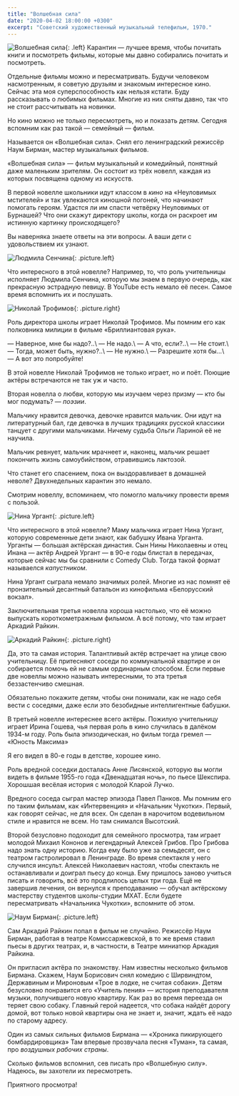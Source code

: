 ```yaml
---
title: "Волшебная сила"
date: "2020-04-02 18:00:00 +0300"
excerpt: "Советский художественный музыкальный телефильм, 1970."
---
```


![Волшебная сила](https://upload.wikimedia.org/wikipedia/ru/0/0e/Постер_к_фильму_Волшебная_сила_%281970%29.jpg){: .left}
Карантин&nbsp;&mdash; лучшее время, чтобы почитать книги и посмотреть фильмы, которые мы давно собирались почитать и посмотреть.

Отдельные фильмы можно и пересматривать. Будучи человеком насмотренным, я советую друзьям и знакомым интересное кино. Сейчас эта моя суперспособность как нельзя кстати. Буду рассказывать о любимых фильмах. Многие из них сняты давно, так что не стоит рассчитывать на новинки.

Но кино можно не только пересмотреть, но и показать детям. Сегодня вспомним как раз такой&nbsp;&mdash; семейный&nbsp;&mdash; фильм.

Называется он &laquo;Волшебная сила&raquo;. Снял его ленинградский режиссёр Наум Бирман, мастер музыкальных фильмов.

&laquo;Волшебная сила&raquo;&nbsp;&mdash; фильм музыкальный и комедийный, понятный даже маленьким зрителям. Он состоит из трёх новелл, каждая из которых посвящена одному из искусств.

В первой новелле школьники идут классом в *кино* на &laquo;Неуловимых мстителей&raquo; и так увлекаются киношной погоней, что начинают помогать героям. Удастся ли им спасти четвёрку Неуловимых от Бурнашей? Что они скажут директору школы, когда он раскроет им истинную картинку происходящего?

Вы наверняка знаете ответы на эти вопросы. А ваши дети с удовольствием их узнают.

![Людмила Сенчина](https://github.com/mark-shevchenko-name/mark-shevchenko-name.github.io/assets/10639110/a1e066e7-18fe-4f59-aa2e-1fbba268db69){: .picture.left}

Что интересного в этой новелле? Например, то, что роль учительницы исполняет Людмила Сенчина, которую мы знаем в первую очередь, как прекрасную эстрадную певицу. В YouTube есть немало её песен. Самое время вспомнить их и послушать.

![Николай Трофимов](https://github.com/mark-shevchenko-name/mark-shevchenko-name.github.io/assets/10639110/528a4ebc-0671-458c-9ede-d2ef1c4a672a){: .picture.right}

Роль директора школы играет Николай Трофимов. Мы помним его как полковника милиции в фильме &laquo;Бриллиантовая рука&raquo;.

&mdash;&nbsp;Наверное, мне бы надо?..\\
&mdash;&nbsp;Не надо.\\
&mdash;&nbsp;А что, если?..\\
&mdash;&nbsp;Не стоит.\\
&mdash;&nbsp;Тогда, может быть, нужно?..\\
&mdash;&nbsp;Не нужно.\\
&mdash;&nbsp;Разрешите хотя бы...\\
&mdash;&nbsp;А вот это попробуйте!

В этой новелле Николай Трофимов не только играет, но и поёт. Поющие актёры встречаются не так уж и часто.

Вторая новелла о любви, которую мы изучаем через призму&nbsp;&mdash; кто бы мог подумать?&nbsp;&mdash; *поэзии*.

Мальчику нравится девочка, девочке нравится мальчик. Они идут на литературный бал, где девочка в лучших традициях русской классики танцует с другими мальчиками. Ничему судьба Ольги Лариной её не научила.

Мальчик ревнует, мальчик мрачнеет и, наконец, мальчик решает покончить жизнь самоубийством, отравившись лактозой.

Что станет его спасением, пока он выздоравливает в домашней неволе? Двухнедельных карантин это немало.

Смотрим новеллу, вспоминаем, что помогло мальчику провести время с пользой.

![Нина Ургант](https://github.com/mark-shevchenko-name/mark-shevchenko-name.github.io/assets/10639110/f65faa95-6d5c-4c34-aac2-8bc1726091ee){: .picture.left}

Что интересного в этой новелле? Маму мальчика играет Нина Ургант, которую современные дети знают, как бабушку Ивана Урганта. Урганты&nbsp;&mdash; большая актёрская династия. Сын Нины Николаевны и отец Инана&nbsp;&mdash; актёр Андрей Ургант&nbsp;&mdash; в 90-е годы блистал в передачах, которые сейчас мы бы сравнили с Comedy Club. Тогда такой формат называелся *капустником*.

Нина Ургант сыграла немало значимых ролей. Многие из нас помнят её пронзительный десантный батальон из кинофильма &laquo;Белорусский вокзал&raquo;.

Заключительная третья новелла хороша настолько, что её можно выпускать короткометражным фильмом. А всё потому, что там играет Аркадий Райкин.

![Аркадий Райкин]([/img/magic-power/raikin.jpg](https://github.com/mark-shevchenko-name/mark-shevchenko-name.github.io/assets/10639110/de18c8fd-afeb-421d-9536-51c6e6d63066)){: .picture.right}

Да, это та самая история. Талантливый актёр встречает на улице свою учительницу. Её притесняют соседи по коммунальной квартире и он собирается помочь ей не самым ординарным способом. Если первые две новеллы можно называть интересными, то эта третья беззастенчиво смешная.

Обязательно покажите детям, чтобы они понимали, как не надо себя вести с соседями, даже если это безобидные интеллигентные бабушки.

В третьей новелле интереснее всего актёры. Пожилую учительницу играет Ирина Гошева, чья первая роль в кино случилась в далёком 1934-м году. Роль была эпизодическая, но фильм тогда гремел&nbsp;&mdash; &laquo;Юность Максима&raquo;

Я его видел в 80-е годы в детстве, хорошее кино.

Роль вредной соседки досталась Анне Лисянской, которую вы могли видеть в фильме 1955-го года &laquo;Двенадцатая ночь&raquo;, по пьесе Шекспира. Хорошшая весёлая история с молодой Кларой Лучко.

Вредного соседа сыграл мастер эпизода Павел Панков. Мы помним его по таким фильмам, как &laquo;Интервенция&raquo; и &laquo;Начальник Чукотки&raquo;. Первый, как говорят сейчас, не для всех. Он сделан в нарочитом водевильном стиле и нравится не всем. Но там снимался Высотский.

Второй безусловно подоходит для семейного просмотра, там играет молодой Михаил Кононов и легендарный Алексей Грибов. Про Грибова надо знать одну историю. Когда ему было уже за семьдесят, он с театром гастролировал в Ленинграде. Во время спектакля у него случился инсульт. Алексей Николаевич настоял, чтобы спектакль не останавливали и доиграл пьесу до конца. Ему пришлось заново учиться писать и говорить, всё это продлилось целых три года. Ещё не завершив лечения, он вернулся к преподаванию&nbsp;&mdash; обучал актёрскому мастерству студентов школы-студии МХАТ. Если будете пересматривать &laquo;Начальника Чукотки&raquo;, вспомните об этом.

![Наум Бирман](https://github.com/mark-shevchenko-name/mark-shevchenko-name.github.io/assets/10639110/c7678284-5f4a-4df4-a826-4f6a2bbad5c1){: .picture.left}

Сам Аркадий Райкин попал в фильм не случайно. Режиссёр Наум Бирман, работая в театре Комиссаржевской, в то же время ставил пьесы в других театрах, и, в частности, в Театре миниатюр Аркадия Райкина.

Он пригласил актёра по знакомству. Нам известны несколько фильмов Бирмана. Скажем, Наум Борисович снял комедию с Ширвиндтом, Державиным и Мироновым &laquo;Трое в лодке, не считая собаки&raquo;. Детям безусловно понравится его &laquo;Учитель пения&raquo;&nbsp;&mdash; история преподавателя музыки, получившего новую квартиру. Как раз во время переезда он теряет свою собаку. Главный герой надеется, что собака найдёт дорогу домой, вот только новой квартиры она не знает и, значит, ждать её надо по старому адресу.

Один из самых сильных фильмов Бирмана&nbsp;&mdash; &laquo;Хроника пикирующего бомбардировщика&raquo; Там впервые прозвучала песня &laquo;Туман&raquo;, та самая, про *воздушных рабочих страны*.

Сколько фильмов вспомнил, сев писать про &laquo;Волшебную силу&raquo;. Надеюсь, вы захотели их пересмотреть.

Приятного просмотра!
